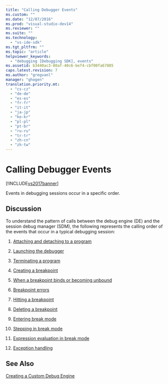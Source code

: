 ```yaml
---
title: "Calling Debugger Events"
ms.custom: ""
ms.date: "12/07/2016"
ms.prod: "visual-studio-dev14"
ms.reviewer: ""
ms.suite: ""
ms.technology: 
  - "vs-ide-sdk"
ms.tgt_pltfrm: ""
ms.topic: "article"
helpviewer_keywords: 
  - "debugging [Debugging SDK], events"
ms.assetid: b3440ac3-80af-40c6-bef4-cbf00fa67885
caps.latest.revision: 7
ms.author: "gregvanl"
manager: "ghogen"
translation.priority.mt: 
  - "cs-cz"
  - "de-de"
  - "es-es"
  - "fr-fr"
  - "it-it"
  - "ja-jp"
  - "ko-kr"
  - "pl-pl"
  - "pt-br"
  - "ru-ru"
  - "tr-tr"
  - "zh-cn"
  - "zh-tw"
---
```

# Calling Debugger Events
[!INCLUDE[vs2017banner](../../code-quality/includes/vs2017banner.md)]

Events in debugging sessions occur in a specific order.  
  
## Discussion  
 To understand the pattern of calls between the debug engine (DE) and the session debug manager (SDM), the following represents the calling order of the events that occur in a typical debugging session:  
  
1.  [Attaching and detaching to a program](../../extensibility/debugger/attaching-and-detaching-to-a-program.md)  
  
2.  [Launching the debugger](../../extensibility/debugger/launching-the-debugger.md)  
  
3.  [Terminating a program](../../extensibility/debugger/terminating-a-program.md)  
  
4.  [Creating a breakpoint](../../extensibility/debugger/creating-a-breakpoint.md)  
  
5.  [When a breakpoint binds or becoming unbound](../../extensibility/debugger/when-a-breakpoint-binds-or-becomes-unbound.md)  
  
6.  [Breakpoint errors](../../extensibility/debugger/breakpoint-errors.md)  
  
7.  [Hitting a breakpoint](../../extensibility/debugger/hitting-a-breakpoint.md)  
  
8.  [Deleting a breakpoint](../../extensibility/debugger/deleting-a-breakpoint.md)  
  
9. [Entering break mode](../../extensibility/debugger/entering-break-mode.md)  
  
10. [Stepping in break mode](../../extensibility/debugger/stepping-in-break-mode.md)  
  
11. [Expression evaluation in break mode](../../extensibility/debugger/expression-evaluation-in-break-mode.md)  
  
12. [Exception handling](../../extensibility/debugger/exception-handling--visual-studio-sdk-.md)  
  
## See Also  
 [Creating a Custom Debug Engine](../../extensibility/debugger/creating-a-custom-debug-engine.md)